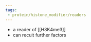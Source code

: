 ```yaml
---
tags:
 - protein/histone_modifier/readers
---
```


- a reader of [[H3K4me3]]
- can recuit further factors